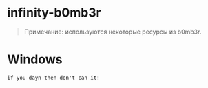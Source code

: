 # infinity-b0mb3r
>Примечание: используются некоторые ресурсы из b0mb3r.
# Windows
```if you dayn then don't can it!```
